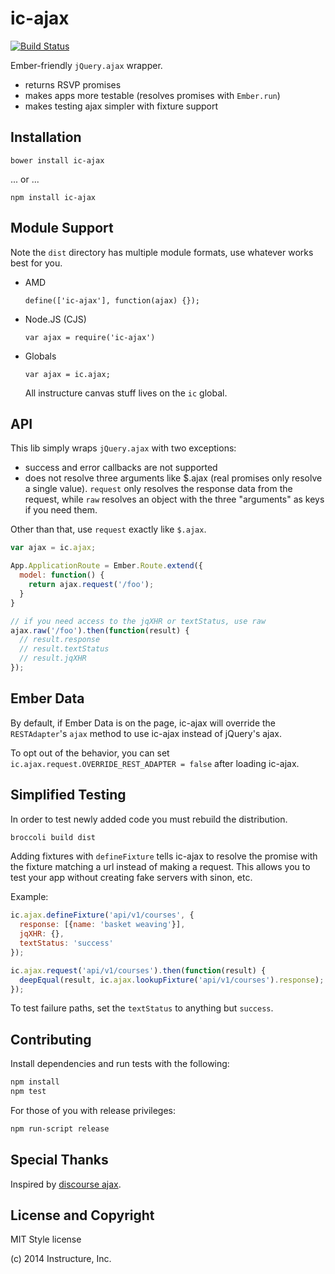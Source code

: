 ic-ajax
=======

[![Build Status](https://travis-ci.org/instructure/ic-ajax.png)](https://travis-ci.org/instructure/ic-ajax)

Ember-friendly `jQuery.ajax` wrapper.

- returns RSVP promises
- makes apps more testable (resolves promises with `Ember.run`)
- makes testing ajax simpler with fixture support

Installation
------------

`bower install ic-ajax`

... or ...

`npm install ic-ajax`

Module Support
--------------

Note the `dist` directory has multiple module formats, use whatever
works best for you.

- AMD

  `define(['ic-ajax'], function(ajax) {});`

- Node.JS (CJS)

  `var ajax = require('ic-ajax')`

- Globals

  `var ajax = ic.ajax;`

  All instructure canvas stuff lives on the `ic` global.

API
---

This lib simply wraps `jQuery.ajax` with two exceptions:

- success and error callbacks are not supported
- does not resolve three arguments like $.ajax (real promises only
  resolve a single value). `request` only resolves the response data
  from the request, while `raw` resolves an object with the three
  "arguments" as keys if you need them.

Other than that, use `request` exactly like `$.ajax`.

```js
var ajax = ic.ajax;

App.ApplicationRoute = Ember.Route.extend({
  model: function() {
    return ajax.request('/foo');
  }
}

// if you need access to the jqXHR or textStatus, use raw
ajax.raw('/foo').then(function(result) {
  // result.response
  // result.textStatus
  // result.jqXHR
});
```

Ember Data
------------------

By default, if Ember Data is on the page, ic-ajax will override the
`RESTAdapter`'s `ajax` method to use ic-ajax instead of jQuery's ajax.

To opt out of the behavior, you can set `ic.ajax.request.OVERRIDE_REST_ADAPTER = false`
after loading ic-ajax.

Simplified Testing
------------------

In order to test newly added code you must rebuild the distribution.

```bash
broccoli build dist
```

Adding fixtures with `defineFixture` tells ic-ajax to resolve the promise
with the fixture matching a url instead of making a request. This allows
you to test your app without creating fake servers with sinon, etc.

Example:

```js
ic.ajax.defineFixture('api/v1/courses', {
  response: [{name: 'basket weaving'}],
  jqXHR: {},
  textStatus: 'success'
});

ic.ajax.request('api/v1/courses').then(function(result) {
  deepEqual(result, ic.ajax.lookupFixture('api/v1/courses').response);
});
```

To test failure paths, set the `textStatus` to anything but `success`.


Contributing
------------

Install dependencies and run tests with the following:

```sh
npm install
npm test
```

For those of you with release privileges:

```sh
npm run-script release
```

Special Thanks
--------------

Inspired by [discourse ajax][1].

License and Copyright
---------------------

MIT Style license

(c) 2014 Instructure, Inc.


  [1]:https://github.com/discourse/discourse/blob/master/app/assets/javascripts/discourse/mixins/ajax.js#L19

